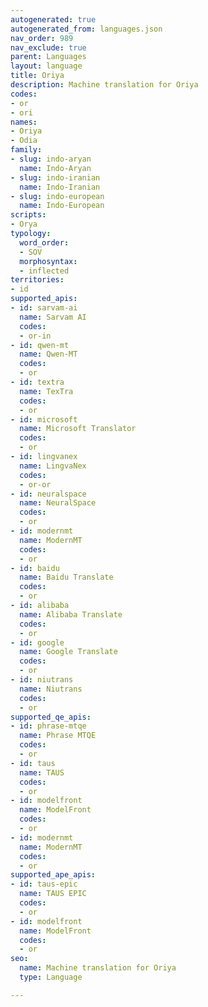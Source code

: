 ```yaml
---
autogenerated: true
autogenerated_from: languages.json
nav_order: 989
nav_exclude: true
parent: Languages
layout: language
title: Oriya
description: Machine translation for Oriya
codes:
- or
- ori
names:
- Oriya
- Odia
family:
- slug: indo-aryan
  name: Indo-Aryan
- slug: indo-iranian
  name: Indo-Iranian
- slug: indo-european
  name: Indo-European
scripts:
- Orya
typology:
  word_order:
  - SOV
  morphosyntax:
  - inflected
territories:
- id
supported_apis:
- id: sarvam-ai
  name: Sarvam AI
  codes:
  - or-in
- id: qwen-mt
  name: Qwen-MT
  codes:
  - or
- id: textra
  name: TexTra
  codes:
  - or
- id: microsoft
  name: Microsoft Translator
  codes:
  - or
- id: lingvanex
  name: LingvaNex
  codes:
  - or-or
- id: neuralspace
  name: NeuralSpace
  codes:
  - or
- id: modernmt
  name: ModernMT
  codes:
  - or
- id: baidu
  name: Baidu Translate
  codes:
  - or
- id: alibaba
  name: Alibaba Translate
  codes:
  - or
- id: google
  name: Google Translate
  codes:
  - or
- id: niutrans
  name: Niutrans
  codes:
  - or
supported_qe_apis:
- id: phrase-mtqe
  name: Phrase MTQE
  codes:
  - or
- id: taus
  name: TAUS
  codes:
  - or
- id: modelfront
  name: ModelFront
  codes:
  - or
- id: modernmt
  name: ModernMT
  codes:
  - or
supported_ape_apis:
- id: taus-epic
  name: TAUS EPIC
  codes:
  - or
- id: modelfront
  name: ModelFront
  codes:
  - or
seo:
  name: Machine translation for Oriya
  type: Language

---
```


